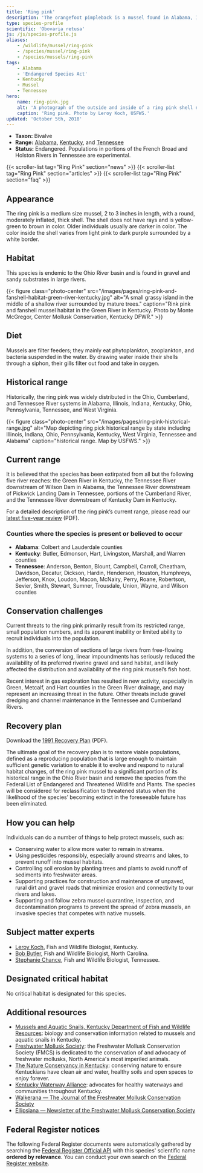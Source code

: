 ```yaml
---
title: 'Ring pink'
description: 'The orangefoot pimpleback is a mussel found in Alabama, Illinois, Kentucky and Tennessee rivers.'
type: species-profile
scientific: 'Obovaria retusa'
js: /js/species-profile.js
aliases:
    - /wildlife/mussel/ring-pink
    - /species/mussel/ring-pink
    - /species/mussels/ring-pink
tags:
    - Alabama
    - 'Endangered Species Act'
    - Kentucky
    - Mussel
    - Tennessee
hero:
    name: ring-pink.jpg
    alt: 'A photograph of the outside and inside of a ring pink shell next to a ruler for scale.  Shell is approximately 3 inches wide.'
    caption: 'Ring pink. Photo by Leroy Koch, USFWS.'
updated: 'October 5th, 2018'
---
```


- **Taxon:** Bivalve
- **Range:** [Alabama](/alabama), [Kentucky](/kentucky), and [Tennessee](/tennessee)
- **Status:** Endangered. Populations in portions of the French Broad and Holston Rivers in Tennessee are experimental.

{{< scroller-list tag="Ring Pink" section="news" >}}
{{< scroller-list tag="Ring Pink" section="articles" >}}
{{< scroller-list tag="Ring Pink" section="faq" >}}

## Appearance

The ring pink is a medium size mussel, 2 to 3 inches in length, with a round, moderately inflated, thick shell. The shell does not have rays and is yellow-green to brown in color. Older individuals usually are darker in color. The color inside the shell varies from light pink to dark purple surrounded by a white border.

## Habitat

This species is endemic to the Ohio River basin and is found in gravel and sandy substrates in large rivers.

{{< figure class="photo-center" src="/images/pages/ring-pink-and-fanshell-habitat-green-river-kentucky.jpg" alt="A small grassy island in the middle of a shallow river surrounded by mature trees." caption="Rink pink and fanshell mussel habitat in the Green River in Kentucky. Photo by Monte McGregor, Center Mollusk Conservation, Kentucky DFWR." >}}

## Diet

Mussels are filter feeders; they mainly eat phytoplankton, zooplankton, and bacteria suspended in the water. By drawing water inside their shells through a siphon, their gills filter out food and take in oxygen.

## Historical range

Historically, the ring pink was widely distributed in the Ohio, Cumberland, and Tennessee River systems in Alabama, Illinois, Indiana, Kentucky, Ohio, Pennsylvania, Tennessee, and West Virginia.

{{< figure class="photo-center" src="/images/pages/ring-pink-historical-range.jpg" alt="Map depicting ring pick historical range by state including Illinois, Indiana, Ohio, Pennsylvania, Kentucky, West Virginia, Tennessee and Alabama" caption="historical range. Map by USFWS." >}}

## Current range

It is believed that the species has been extirpated from all but the following five river reaches: the Green River in Kentucky, the Tennessee River downstream of Wilson Dam in Alabama, the Tennessee River downstream of Pickwick Landing Dam in Tennessee, portions of the Cumberland River, and the Tennessee River downstream of Kentucky Dam in Kentucky.

For a detailed description of the ring pink’s current range, please read our [latest five-year review](https://ecos.fws.gov/docs/five_year_review/doc3787.retusa.pdf) (PDF).

### Counties where the species is present or believed to occur

- **Alabama**: Colbert and Lauderdale counties
- **Kentucky**: Butler, Edmonson, Hart, Livingston, Marshall, and Warren counties
- **Tennessee**: Anderson, Benton, Blount, Campbell, Carroll, Cheatham, Davidson, Decatur, Dickson, Hardin, Henderson, Houston, Humphreys, Jefferson, Knox, Loudon, Macon, McNairy, Perry, Roane, Robertson, Sevier, Smith, Stewart, Sumner, Trousdale, Union, Wayne, and Wilson counties

## Conservation challenges

Current threats to the ring pink primarily result from its restricted range, small population numbers, and its apparent inability or limited ability to recruit individuals into the population.

In addition, the conversion of sections of large rivers from free-flowing systems to a series of long, linear impoundments has seriously reduced the availability of its preferred riverine gravel and sand habitat, and likely affected the distribution and availability of the ring pink mussel’s fish host.

Recent interest in gas exploration has resulted in new activity, especially in Green, Metcalf, and Hart counties in the Green River drainage, and may represent an increasing threat in the future. Other threats include gravel dredging and channel maintenance in the Tennessee and Cumberland Rivers.

## Recovery plan

Download the [1991 Recovery Plan](https://ecos.fws.gov/docs/recovery_plan/910325.pdf) (PDF).

The ultimate goal of the recovery plan is to restore viable populations, defined as a reproducing population that is large enough to maintain sufficient genetic variation to enable it to evolve and respond to natural habitat changes, of the ring pink mussel to a significant portion of its historical range in the Ohio River basin and remove the species from the Federal List of Endangered and Threatened Wildlife and Plants. The species will be considered for reclassification to threatened status when the likelihood of the species’ becoming extinct in the foreseeable future has been eliminated.

## How you can help

Individuals can do a number of things to help protect mussels, such as:

- Conserving water to allow more water to remain in streams.
- Using pesticides responsibly, especially around streams and lakes, to prevent runoff into mussel habitats.
- Controlling soil erosion by planting trees and plants to avoid runoff of sediments into freshwater areas.
- Supporting practices for construction and maintenance of unpaved, rural dirt and gravel roads that minimize erosion and connectivity to our rivers and lakes.
- Supporting and follow zebra mussel quarantine, inspection, and decontamination programs to prevent the spread of zebra mussels, an invasive species that competes with native mussels.

## Subject matter experts

- [Leroy Koch](mailto:leroy_koch@fws.gov?subject=Ring+pink+mussel), Fish and Wildlife Biologist, Kentucky.
- [Bob Butler](mailto:bob_butler@fws.gov?subject=Ring+pink+mussel), Fish and Wildlife Biologist, North Carolina.
- [Stephanie Chance](mailto:stephanie_chance@fws.gov?subject=Ring+pink+mussel), Fish and Wildlife Biologist, Tennessee.

## Designated critical habitat

No critical habitat is designated for this species.

## Additional resources

- [Mussels and Aquatic Snails, Kentucky Department of Fish and Wildlife Resources](http://fw.ky.gov/Wildlife/Pages/Freshwater-Mussels-and-Aquatic-Snails.aspx): biology and conservation information related to mussels and aquatic snails in Kentucky.
- [Freshwater Mollusk Society](http://molluskconservation.org/): the Freshwater Mollusk Conservation Society (FMCS) is dedicated to the conservation of and advocacy of freshwater mollusks, North America's most imperiled animals.
- [The Nature Conservancy in Kentucky](http://www.nature.org/ourinitiatives/regions/northamerica/unitedstates/kentucky/): conserving nature to ensure Kentuckians have clean air and water, healthy soils and open spaces to enjoy forever.
- [Kentucky Waterway Alliance](http://kwalliance.org/): advocates for healthy waterways and communities throughout Kentucky.
- [Walkerana — The Journal of the Freshwater Mollusk Conservation Society](http://molluskconservation.org/Walkerana_BackIssues.html)
- [Ellipsiana — Newsletter of the Freshwater Mollusk Conservation Society](http://molluskconservation.org/Ellipsaria-archive.html)

## Federal Register notices

The following Federal Register documents were automatically gathered by searching the [Federal Register Official API](https://www.federalregister.gov/blog/learn/developers) with this species' scientific name **ordered by relevance**. You can conduct your own search on the [Federal Register website](https://www.federalregister.gov/articles/search).
